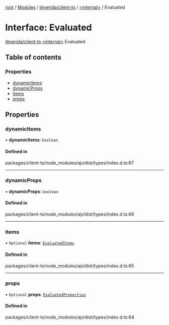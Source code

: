 [root](../README.md) / [Modules](../modules.md) / [@verida/client-ts](../modules/verida_client_ts.md) / [<internal\>](../modules/verida_client_ts._internal_.md) / Evaluated

# Interface: Evaluated

[@verida/client-ts](../modules/verida_client_ts.md).[<internal\>](../modules/verida_client_ts._internal_.md).Evaluated

## Table of contents

### Properties

- [dynamicItems](verida_client_ts._internal_.Evaluated.md#dynamicitems)
- [dynamicProps](verida_client_ts._internal_.Evaluated.md#dynamicprops)
- [items](verida_client_ts._internal_.Evaluated.md#items)
- [props](verida_client_ts._internal_.Evaluated.md#props)

## Properties

### dynamicItems

• **dynamicItems**: `boolean`

#### Defined in

packages/client-ts/node_modules/ajv/dist/types/index.d.ts:67

___

### dynamicProps

• **dynamicProps**: `boolean`

#### Defined in

packages/client-ts/node_modules/ajv/dist/types/index.d.ts:66

___

### items

• `Optional` **items**: [`EvaluatedItems`](../modules/verida_client_ts._internal_.md#evaluateditems)

#### Defined in

packages/client-ts/node_modules/ajv/dist/types/index.d.ts:65

___

### props

• `Optional` **props**: [`EvaluatedProperties`](../modules/verida_client_ts._internal_.md#evaluatedproperties)

#### Defined in

packages/client-ts/node_modules/ajv/dist/types/index.d.ts:64
